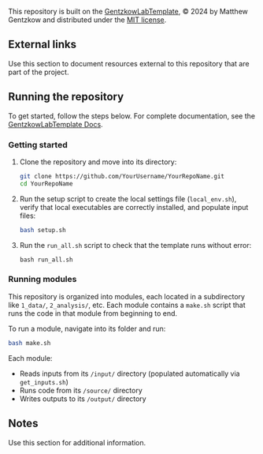 This repository is built on the [GentzkowLabTemplate](https://github.com/gentzkowlab/GentzkowLabTemplate), © 2024 by Matthew Gentzkow and distributed under the [MIT license](https://github.com/gentzkow/GentzkowLabTemplate/blob/main/LICENSE.txt). 

## External links

Use this section to document resources external to this repository that are part of the project.

## Running the repository

To get started, follow the steps below. For complete documentation, see the [GentzkowLabTemplate Docs](https://gentzkowlab.github.io/GentzkowLabTemplate/).

### Getting started

1. Clone the repository and move into its directory:

    ```sh
    git clone https://github.com/YourUsername/YourRepoName.git
    cd YourRepoName
    ```

2. Run the setup script to create the local settings file (`local_env.sh`), verify that local executables are correctly installed, and populate input files:

    ```sh
    bash setup.sh
    ```

3. Run the `run_all.sh` script to check that the template runs without error:
    ```
    bash run_all.sh
    ```

### Running modules

This repository is organized into modules, each located in a subdirectory like `1_data/`, `2_analysis/`, etc. Each module contains a `make.sh` script that runs the code in that module from beginning to end.

To run a module, navigate into its folder and run:  

```sh
bash make.sh
```

Each module:
- Reads inputs from its `/input/` directory (populated automatically via `get_inputs.sh`)
- Runs code from its `/source/` directory
- Writes outputs to its `/output/` directory

## Notes

Use this section for additional information.
